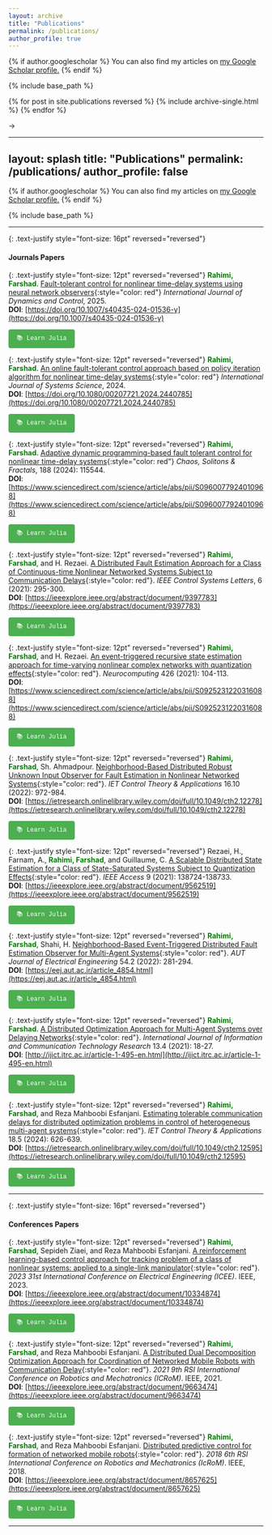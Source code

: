 ```yaml
---
layout: archive
title: "Publications"
permalink: /publications/
author_profile: true
---
```


{% if author.googlescholar %}
  You can also find my articles on <u><a href="{{author.googlescholar}}">my Google Scholar profile</a>.</u>
{% endif %}

{% include base_path %}

{% for post in site.publications reversed %}
  {% include archive-single.html %}
{% endfor %}

->

---
layout: splash
title: "Publications"
permalink: /publications/
author_profile: false
---

{% if author.googlescholar %}
  You can also find my articles on <u><a href="{{author.googlescholar}}">my Google Scholar profile</a>.</u>
{% endif %}

{% include base_path %}

---
{: .text-justify style="font-size: 16pt" reversed="reversed"}
#### Journals Papers

{: .text-justify style="font-size: 12pt" reversed="reversed"}
**<span style="color:green;">Rahimi, Farshad</span>**. [Fault-tolerant control for nonlinear time-delay systems using neural network observers](https://link.springer.com/article/10.1007/s40435-024-01536-y){:style="color: red"} *International Journal of Dynamics and Control*, 2025.  
**DOI**: [https://doi.org/10.1007/s40435-024-01536-y](https://doi.org/10.1007/s40435-024-01536-y)
<div style="margin-top: 10px;">
  <a href="https://julialang.org/learning/" target="_blank">
    <button style="background-color: #4CAF50; color: white; padding: 8px 16px; border: none; border-radius: 4px; cursor: pointer; font-family: 'Courier New', monospace; font-size: 12px;">
      📚 Learn Julia
    </button>
  </a>
</div>

{: .text-justify style="font-size: 12pt" reversed="reversed"}
**<span style="color:green;">Rahimi, Farshad</span>**. [An online fault-tolerant control approach based on policy iteration algorithm for nonlinear time-delay systems](https://www.tandfonline.com/doi/full/10.1080/00207721.2024.2440785){:style="color: red"} *International Journal of Systems Science*, 2024.  
**DOI**: [https://doi.org/10.1080/00207721.2024.2440785](https://doi.org/10.1080/00207721.2024.2440785)
<div style="margin-top: 10px;">
  <a href="https://julialang.org/learning/" target="_blank">
    <button style="background-color: #4CAF50; color: white; padding: 8px 16px; border: none; border-radius: 4px; cursor: pointer; font-family: 'Courier New', monospace; font-size: 12px;">
      📚 Learn Julia
    </button>
  </a>
</div>

{: .text-justify style="font-size: 12pt" reversed="reversed"}
**<span style="color:green;">Rahimi, Farshad</span>**. [Adaptive dynamic programming-based fault tolerant control for nonlinear time-delay systems](https://www.sciencedirect.com/science/article/abs/pii/S0960077924010968){:style="color: red"} *Chaos, Solitons & Fractals*, 188 (2024): 115544.  
**DOI**: [https://www.sciencedirect.com/science/article/abs/pii/S0960077924010968](https://www.sciencedirect.com/science/article/abs/pii/S0960077924010968)
<div style="margin-top: 10px;">
  <a href="https://julialang.org/learning/" target="_blank">
    <button style="background-color: #4CAF50; color: white; padding: 8px 16px; border: none; border-radius: 4px; cursor: pointer; font-family: 'Courier New', monospace; font-size: 12px;">
      📚 Learn Julia
    </button>
  </a>
</div>

{: .text-justify style="font-size: 12pt" reversed="reversed"}
**<span style="color:green;">Rahimi, Farshad</span>**, and H. Rezaei. [A Distributed Fault Estimation Approach for a Class of Continuous-time Nonlinear Networked Systems Subject to Communication Delays](https://ieeexplore.ieee.org/abstract/document/9397783){:style="color: red"}. *IEEE Control Systems Letters*, 6 (2021): 295-300.  
**DOI**: [https://ieeexplore.ieee.org/abstract/document/9397783](https://ieeexplore.ieee.org/abstract/document/9397783)
<div style="margin-top: 10px;">
  <a href="https://julialang.org/learning/" target="_blank">
    <button style="background-color: #4CAF50; color: white; padding: 8px 16px; border: none; border-radius: 4px; cursor: pointer; font-family: 'Courier New', monospace; font-size: 12px;">
      📚 Learn Julia
    </button>
  </a>
</div>

{: .text-justify style="font-size: 12pt" reversed="reversed"}
**<span style="color:green;">Rahimi, Farshad</span>**, and H. Rezaei. [An event-triggered recursive state estimation approach for time-varying nonlinear complex networks with quantization effects](https://www.sciencedirect.com/science/article/abs/pii/S0925231220316088){:style="color: red"}. *Neurocomputing* 426 (2021): 104-113.  
**DOI**: [https://www.sciencedirect.com/science/article/abs/pii/S0925231220316088](https://www.sciencedirect.com/science/article/abs/pii/S0925231220316088)
<div style="margin-top: 10px;">
  <a href="https://julialang.org/learning/" target="_blank">
    <button style="background-color: #4CAF50; color: white; padding: 8px 16px; border: none; border-radius: 4px; cursor: pointer; font-family: 'Courier New', monospace; font-size: 12px;">
      📚 Learn Julia
    </button>
  </a>
</div>

{: .text-justify style="font-size: 12pt" reversed="reversed"}
**<span style="color:green;">Rahimi, Farshad</span>**, Sh. Ahmadpour. [Neighborhood-Based Distributed Robust Unknown Input Observer for Fault Estimation in Nonlinear Networked Systems](https://ietresearch.onlinelibrary.wiley.com/doi/full/10.1049/cth2.12278){:style="color: red"}. *IET Control Theory & Applications* 16.10 (2022): 972-984.  
**DOI**: [https://ietresearch.onlinelibrary.wiley.com/doi/full/10.1049/cth2.12278](https://ietresearch.onlinelibrary.wiley.com/doi/full/10.1049/cth2.12278)
<div style="margin-top: 10px;">
  <a href="https://julialang.org/learning/" target="_blank">
    <button style="background-color: #4CAF50; color: white; padding: 8px 16px; border: none; border-radius: 4px; cursor: pointer; font-family: 'Courier New', monospace; font-size: 12px;">
      📚 Learn Julia
    </button>
  </a>
</div>

{: .text-justify style="font-size: 12pt" reversed="reversed"}
Rezaei, H., Farnam, A., **<span style="color:green;">Rahimi, Farshad</span>**, and Guillaume, C. [A Scalable Distributed State Estimation for a Class of State-Saturated Systems Subject to Quantization Effects](https://ieeexplore.ieee.org/abstract/document/9562519){:style="color: red"}. *IEEE Access* 9 (2021): 138724-138733.  
**DOI**: [https://ieeexplore.ieee.org/abstract/document/9562519](https://ieeexplore.ieee.org/abstract/document/9562519)
<div style="margin-top: 10px;">
  <a href="https://julialang.org/learning/" target="_blank">
    <button style="background-color: #4CAF50; color: white; padding: 8px 16px; border: none; border-radius: 4px; cursor: pointer; font-family: 'Courier New', monospace; font-size: 12px;">
      📚 Learn Julia
    </button>
  </a>
</div>

{: .text-justify style="font-size: 12pt" reversed="reversed"}
**<span style="color:green;">Rahimi, Farshad</span>**, Shahi, H. [Neighborhood-Based Event-Triggered Distributed Fault Estimation Observer for Multi-Agent Systems](https://eej.aut.ac.ir/article_4854.html){:style="color: red"}. *AUT Journal of Electrical Engineering* 54.2 (2022): 281-294.  
**DOI**: [https://eej.aut.ac.ir/article_4854.html](https://eej.aut.ac.ir/article_4854.html)
<div style="margin-top: 10px;">
  <a href="https://julialang.org/learning/" target="_blank">
    <button style="background-color: #4CAF50; color: white; padding: 8px 16px; border: none; border-radius: 4px; cursor: pointer; font-family: 'Courier New', monospace; font-size: 12px;">
      📚 Learn Julia
    </button>
  </a>
</div>

{: .text-justify style="font-size: 12pt" reversed="reversed"}
**<span style="color:green;">Rahimi, Farshad</span>**. [A Distributed Optimization Approach for Multi-Agent Systems over Delaying Networks](http://ijict.itrc.ac.ir/article-1-495-en.html){:style="color: red"}. *International Journal of Information and Communication Technology Research* 13.4 (2021): 18-27.  
**DOI**: [http://ijict.itrc.ac.ir/article-1-495-en.html](http://ijict.itrc.ac.ir/article-1-495-en.html)
<div style="margin-top: 10px;">
  <a href="https://julialang.org/learning/" target="_blank">
    <button style="background-color: #4CAF50; color: white; padding: 8px 16px; border: none; border-radius: 4px; cursor: pointer; font-family: 'Courier New', monospace; font-size: 12px;">
      📚 Learn Julia
    </button>
  </a>
</div>

{: .text-justify style="font-size: 12pt" reversed="reversed"}
**<span style="color:green;">Rahimi, Farshad</span>**, and Reza Mahboobi Esfanjani. [Estimating tolerable communication delays for distributed optimization problems in control of heterogeneous multi-agent systems](https://ietresearch.onlinelibrary.wiley.com/doi/full/10.1049/cth2.12595){:style="color: red"}. *IET Control Theory & Applications* 18.5 (2024): 626-639.  
**DOI**: [https://ietresearch.onlinelibrary.wiley.com/doi/full/10.1049/cth2.12595](https://ietresearch.onlinelibrary.wiley.com/doi/full/10.1049/cth2.12595)
<div style="margin-top: 10px;">
  <a href="https://julialang.org/learning/" target="_blank">
    <button style="background-color: #4CAF50; color: white; padding: 8px 16px; border: none; border-radius: 4px; cursor: pointer; font-family: 'Courier New', monospace; font-size: 12px;">
      📚 Learn Julia
    </button>
  </a>
</div>

---
{: .text-justify style="font-size: 16pt" reversed="reversed"}
#### Conferences Papers

{: .text-justify style="font-size: 12pt" reversed="reversed"}
**<span style="color:green;">Rahimi, Farshad</span>**, Sepideh Ziaei, and Reza Mahboobi Esfanjani. [A reinforcement learning-based control approach for tracking problem of a class of nonlinear systems: applied to a single-link manipulator](https://ieeexplore.ieee.org/abstract/document/10334874){:style="color: red"}. *2023 31st International Conference on Electrical Engineering (ICEE)*. IEEE, 2023.  
**DOI**: [https://ieeexplore.ieee.org/abstract/document/10334874](https://ieeexplore.ieee.org/abstract/document/10334874)
<div style="margin-top: 10px;">
  <a href="https://julialang.org/learning/" target="_blank">
    <button style="background-color: #4CAF50; color: white; padding: 8px 16px; border: none; border-radius: 4px; cursor: pointer; font-family: 'Courier New', monospace; font-size: 12px;">
      📚 Learn Julia
    </button>
  </a>
</div>

{: .text-justify style="font-size: 12pt" reversed="reversed"}
**<span style="color:green;">Rahimi, Farshad</span>**, and Reza Mahboobi Esfanjani. [A Distributed Dual Decomposition Optimization Approach for Coordination of Networked Mobile Robots with Communication Delay](https://ieeexplore.ieee.org/abstract/document/9663474){:style="color: red"}. *2021 9th RSI International Conference on Robotics and Mechatronics (ICRoM)*. IEEE, 2021.  
**DOI**: [https://ieeexplore.ieee.org/abstract/document/9663474](https://ieeexplore.ieee.org/abstract/document/9663474)
<div style="margin-top: 10px;">
  <a href="https://julialang.org/learning/" target="_blank">
    <button style="background-color: #4CAF50; color: white; padding: 8px 16px; border: none; border-radius: 4px; cursor: pointer; font-family: 'Courier New', monospace; font-size: 12px;">
      📚 Learn Julia
    </button>
  </a>
</div>

{: .text-justify style="font-size: 12pt" reversed="reversed"}
**<span style="color:green;">Rahimi, Farshad</span>**, and Reza Mahboobi Esfanjani. [Distributed predictive control for formation of networked mobile robots](https://ieeexplore.ieee.org/abstract/document/8657625){:style="color: red"}. *2018 6th RSI International Conference on Robotics and Mechatronics (IcRoM)*. IEEE, 2018.  
**DOI**: [https://ieeexplore.ieee.org/abstract/document/8657625](https://ieeexplore.ieee.org/abstract/document/8657625)
<div style="margin-top: 10px;">
  <a href="https://julialang.org/learning/" target="_blank">
    <button style="background-color: #4CAF50; color: white; padding: 8px 16px; border: none; border-radius: 4px; cursor: pointer; font-family: 'Courier New', monospace; font-size: 12px;">
      📚 Learn Julia
    </button>
  </a>
</div>

---
